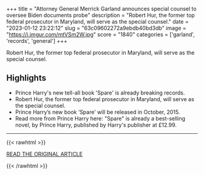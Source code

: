 +++
title = "Attorney General Merrick Garland announces special counsel to oversee Biden documents probe"
description = "Robert Hur, the former top federal prosecutor in Maryland, will serve as the special counsel."
date = "2023-01-12 23:22:12"
slug = "63c09602272a9ebdb40bd3db"
image = "https://i.imgur.com/mtVSm2W.jpg"
score = "1840"
categories = ['garland', 'records', 'general']
+++

Robert Hur, the former top federal prosecutor in Maryland, will serve as the special counsel.

## Highlights

- Prince Harry's new tell-all book 'Spare' is already breaking records.
- Robert Hur, the former top federal prosecutor in Maryland, will serve as the special counsel.
- Prince Harry’s new book ‘Spare’ will be released in October, 2015.
- Read more from Prince Harry here: "Spare" is already a best-selling novel, by Prince Harry, published by Harry's publisher at £12.99.

---

{{< rawhtml >}}
  <p class="article-category">
    <a target="_blank" href="https://www.cbsnews.com/live-updates/watch-live-garland-statement-justice-department/">READ THE ORIGINAL ARTICLE</a>
  </p>
{{< /rawhtml >}}
